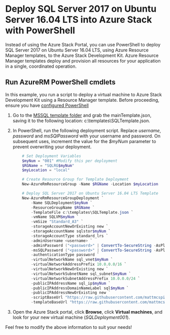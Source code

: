 # Deploy SQL Server 2017 on Ubuntu Server 16.04 LTS into Azure Stack with PowerShell

Instead of using the Azure Stack Portal, you can use PowerShell to deploy SQL Server 2017 on Ubuntu Server 16.04 LTS, using Azure Resource Manager templates, to the Azure Stack Development Kit. Azure Resource Manager templates deploy and provision all resources for your application in a single, coordinated operation.

## Run AzureRM PowerShell cmdlets
In this example, you run a script to deploy a virtual machine to Azure Stack Development Kit using a Resource Manager template.  Before proceeding, ensure you have [configured PowerShell](https://docs.microsoft.com/en-us/azure/azure-stack/azure-stack-powershell-configure-admin)  

1. Go to the [MSSQL template folder](<AzureStack.MSSQL/DeploymentTemplates>) and grab the mainTemplate.json, saving it to the following location: c:\\templates\\SQLTemplate.json.
2. In PowerShell, run the following deployment script. Replace *username*, *password* and *msSQlPassword* with your username and password. On subsequent uses, increment the value for the *$myNum* parameter to prevent overwriting your deployment.
   
   ```PowerShell
       # Set Deployment Variables
       $myNum = "001" #Modify this per deployment
       $RGName = "SQLRG$myNum"
       $myLocation = "local"
   
       # Create Resource Group for Template Deployment
       New-AzureRmResourceGroup -Name $RGName -Location $myLocation
   
       # Deploy SQL Server 2017 on Ubuntu Server 16.04 LTS Template
       New-AzureRmResourceGroupDeployment `
           -Name SQLDeployment$myNum `
           -ResourceGroupName $RGName `
           -TemplateFile c:\templates\SQLTemplate.json `
           -vmName SQLVM$myNum `
           -vmSize "Standard_A3" `
           -storageAccountNewOrExisting new `
           -storageAccountName sqlstor$myNum `
           -storageAccountType standard_lrs `
           -adminUsername <username> `
           -adminPassword ("<password>" | ConvertTo-SecureString -AsPlainText -Force) `
           -msSQLPassword ("<password>" | ConvertTo-SecureString -AsPlainText -Force) `
           -authenticationType password `
           -virtualNetworkName sql_vnet$myNum `
           -virtualNetworkAddressPrefix 10.0.0.0/16 `
           -virtualNetworkNewOrExisting new `
           -virtualNetworkSubnetName sql_subnet$myNum `
           -virtualNetworkSubnetAddressPrefix 10.0.0.0/24 `
           -publicIPAddressName sql_ip$myNum `
           -publicIPAddressDomainNameLabel sql$myNum `
           -publicIPAddressNewOrExisting new `
           -scriptBaseUrl "https://raw.githubusercontent.com/mattmcspirit/azurestack/master/deployment/scripts/" `
           -templateBaseUrl "https://raw.githubusercontent.com/mattmcspirit/azurestack/master/deployment/packages/MSSQL/AzureStack.MSSQL/DeploymentTemplates/"
   ```
3. Open the Azure Stack portal, click **Browse**, click **Virtual machines**, and look for your new virtual machine (*SQLDeployment001*).

Feel free to modify the above information to suit your needs!